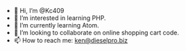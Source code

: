 - 👋 Hi, I’m @Kc409
- 👀 I’m interested in learning PHP.
- 🌱 I’m currently learning Atom.
- 💞️ I’m looking to collaborate on online shopping cart code.
- 📫 How to reach me: ken@dieselpro.biz

<!---
Kc409/Kc409 is a ✨ special ✨ repository because its `README.md` (this file) appears on your GitHub profile.
You can click the Preview link to take a look at your changes.
--->
